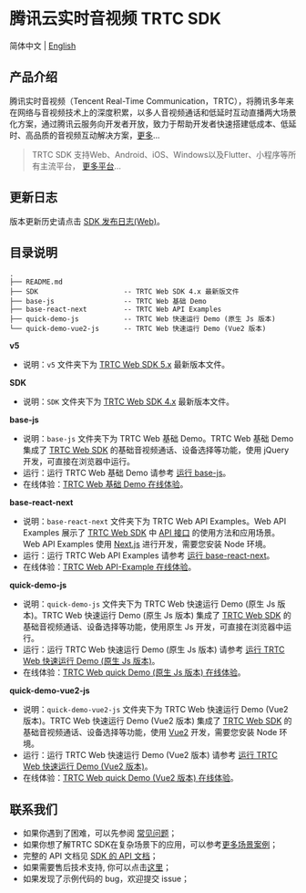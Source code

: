 # 腾讯云实时音视频 TRTC SDK

简体中文 | [English](./README.md)

## 产品介绍

腾讯实时音视频（Tencent Real-Time Communication，TRTC），将腾讯多年来在网络与音视频技术上的深度积累，以多人音视频通话和低延时互动直播两大场景化方案，通过腾讯云服务向开发者开放，致力于帮助开发者快速搭建低成本、低延时、高品质的音视频互动解决方案，[更多](https://cloud.tencent.com/document/product/647/16788)...

> TRTC SDK 支持Web、Android、iOS、Windows以及Flutter、小程序等所有主流平台， [更多平台](https://github.com/LiteAVSDK?q=TRTC_&type=all&sort=)...

## 更新日志

版本更新历史请点击 [SDK 发布日志(Web)](https://cloud.tencent.com/document/product/647/38958)。

## 目录说明

```
.
├── README.md
├── SDK                     -- TRTC Web SDK 4.x 最新版文件
├── base-js                 -- TRTC Web 基础 Demo
├── base-react-next         -- TRTC Web API Examples
├── quick-demo-js           -- TRTC Web 快速运行 Demo (原生 Js 版本)
└── quick-demo-vue2-js      -- TRTC Web 快速运行 Demo (Vue2 版本)
```

**v5**

- 说明：`v5` 文件夹下为 [TRTC Web SDK 5.x](https://www.npmjs.com/package/trtc-sdk-v5) 最新版本文件。

**SDK**

- 说明：`SDK` 文件夹下为 [TRTC Web SDK 4.x](https://www.npmjs.com/package/trtc-js-sdk) 最新版本文件。

**base-js**

- 说明：`base-js` 文件夹下为 TRTC Web 基础 Demo。TRTC Web 基础 Demo 集成了 [TRTC Web SDK](https://www.npmjs.com/package/trtc-js-sdk) 的基础音视频通话、设备选择等功能，使用 jQuery 开发，可直接在浏览器中运行。
- 运行：运行 TRTC Web 基础 Demo 请参考 [运行 base-js](https://github.com/LiteAVSDK/TRTC_Web/tree/main/base-js)。
- 在线体验：[TRTC Web 基础 Demo 在线体验](https://web.sdk.qcloud.com/trtc/webrtc/demo/latest/official-demo/index.html)。

**base-react-next**

- 说明：`base-react-next` 文件夹下为 TRTC Web API Examples。Web API Examples 展示了 [TRTC Web SDK](https://www.npmjs.com/package/trtc-js-sdk) 中 [API 接口](https://web.sdk.qcloud.com/trtc/webrtc/doc/zh-cn/Client.html) 的使用方法和应用场景。Web API Examples 使用 [Next.js](https://www.nextjs.cn/) 进行开发，需要您安装 Node 环境。
- 运行：运行 TRTC Web API Examples 请参考 [运行 base-react-next](https://github.com/LiteAVSDK/TRTC_Web/tree/main/base-react-next)。
- 在线体验：[TRTC Web API-Example 在线体验](https://web.sdk.qcloud.com/trtc/webrtc/demo/api-sample/basic-rtc.html)。

**quick-demo-js**

- 说明：`quick-demo-js` 文件夹下为 TRTC Web 快速运行 Demo (原生 Js 版本)。TRTC Web 快速运行 Demo (原生 Js 版本) 集成了 [TRTC Web SDK](https://www.npmjs.com/package/trtc-js-sdk) 的基础音视频通话、设备选择等功能，使用原生 Js 开发，可直接在浏览器中运行。
- 运行：运行 TRTC Web 快速运行 Demo (原生 Js 版本) 请参考 [运行 TRTC Web 快速运行 Demo (原生 Js 版本)](https://github.com/LiteAVSDK/TRTC_Web/tree/main/quick-demo-js)。
- 在线体验：[TRTC Web quick Demo (原生 Js 版本) 在线体验](https://web.sdk.qcloud.com/trtc/webrtc/demo/quick-demo-js/index.html)。

**quick-demo-vue2-js**

- 说明：`quick-demo-vue2-js` 文件夹下为 TRTC Web 快速运行 Demo (Vue2 版本)。TRTC Web 快速运行 Demo (Vue2 版本) 集成了 [TRTC Web SDK](https://www.npmjs.com/package/trtc-js-sdk) 的基础音视频通话、设备选择等功能，使用 [Vue2](https://cn.vuejs.org/index.html) 开发，需要您安装 Node 环境。
- 运行：运行 TRTC Web 快速运行 Demo (Vue2 版本) 请参考 [运行 TRTC Web 快速运行 Demo (Vue2 版本)](https://github.com/LiteAVSDK/TRTC_Web/tree/main/quick-demo-vue2-js)。
- 在线体验：[TRTC Web quick Demo (Vue2 版本) 在线体验](https://web.sdk.qcloud.com/trtc/webrtc/demo/quick-demo-vue2-js/index.html)。


## 联系我们

- 如果你遇到了困难，可以先参阅 [常见问题](https://cloud.tencent.com/document/product/647/43018)；
- 如果你想了解TRTC SDK在复杂场景下的应用，可以参考[更多场景案例](https://cloud.tencent.com/document/product/647/57486)；
- 完整的 API 文档见 [SDK 的 API 文档](https://web.sdk.qcloud.com/trtc/webrtc/doc/zh-cn/index.html)；
- 如果需要售后技术支持, 你可以点击[这里](https://cloud.tencent.com/document/product/647/19906)；
- 如果发现了示例代码的 bug，欢迎提交 issue；

